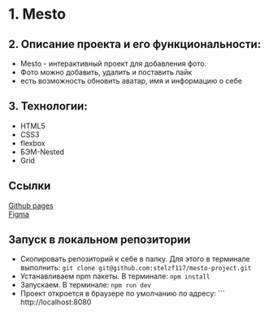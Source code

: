 # 1. Mesto

## 2. Описание проекта и его функциональности:  
* Mesto - интерактивный проект для добавления фото. 
* Фото можно добавить, удалить и поставить лайк
* есть возможность обновить аватар, имя и информацию о себе

## 3. Технологии:
* HTML5
* CSS3
* flexbox 
* БЭМ-Nested
* Grid

## Ссылки
<a href="https://stelzf117.github.io/mesto-project/">Github pages</a> <br>
<a href="https://www.figma.com/file/VnPNqeofdXasMAgHGEABdx/JavaScript.-Sprint-5-(Copy)?node-id=0%3A1">Figma</a>

## Запуск в локальном репозитории
* Скопировать репозиторий к себе в папку. Для этого в терминале выполнить: ``` git clone git@github.com:stelzf117/mesto-project.git ```
* Устанавливаем npm пакеты. В терминале: ``` npm install ```
* Запускаем. В терминале: ``` npm run dev ```
* Проект откроется в браузере по умолчанию по адресу: ``` http://localhost:8080
